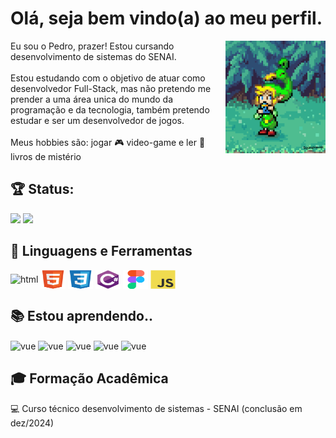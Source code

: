 <h1>Olá, seja bem vindo(a) ao meu perfil.</h1>
<img align="right" width="160px" height="180px" src= "link_minish_cap-gif.gif">
Eu sou o Pedro, prazer! Estou cursando desenvolvimento de sistemas do SENAI. <br>
<br>
Estou estudando com o objetivo de atuar como desenvolvedor Full-Stack,
mas não pretendo me prender a uma área unica do mundo da programação e da tecnologia, 
também pretendo estudar e ser um desenvolvedor de jogos. <br>
<br>
Meus hobbies são: jogar 🎮 video-game e ler 📖 livros de mistério 

<br>
<div>
<h2 align= "left">🏆 Status: </h2>
<img height="180em" src="https://git-stats-aq81.vercel.app/api?username=LeonKene-hub&show_icons=true&theme=transparent&icon_color=C2B200&title_color=F5E000&text_color=00F5EE&border_color=00C2BB">
<img height="180em" src="https://git-stats-aq81.vercel.app/api/top-langs/?username=LeonKene-hub&layout=compact&theme=transparent&icon_color=C2B200&title_color=F5E000&text_color=00F5EE&border_color=00C2BB">
</div>

<div style="display: inline_block">
 <h2>🧰 Linguagens e Ferramentas</h2>
 <img align="center" alt="html" height="30" width="40" src="https://cdn.jsdelivr.net/gh/devicons/devicon/icons/vscode/vscode-original.svg" />
 <img align="center" alt="html" height="30" width="40" src="https://raw.githubusercontent.com/devicons/devicon/master/icons/html5/html5-original.svg">
 <img align="center" alt="css" height="30" width="40" src="https://raw.githubusercontent.com/devicons/devicon/master/icons/css3/css3-original.svg"> 
 <img align="center" alt="csharp" height="30" width="40" src="https://raw.githubusercontent.com/devicons/devicon/master/icons/csharp/csharp-original.svg">
 <img align="center" alt="figma" height="30" width="40" src="https://raw.githubusercontent.com/devicons/devicon/master/icons/figma/figma-original.svg">
 <img align="center" alt="javascript" height="30" width="40" src="https://github.com/devicons/devicon/blob/master/icons/javascript/javascript-original.svg">
</div>

<div style="display: inline_block">
 <h2>📚 Estou aprendendo..</h2>
 <img align="center" alt="vue" height="30" width="40" src="https://cdn.jsdelivr.net/gh/devicons/devicon/icons/vuejs/vuejs-original.svg" />
 <img align="center" alt="vue" height="30" width="40" src="https://cdn.jsdelivr.net/gh/devicons/devicon/icons/nodejs/nodejs-original.svg" />
 <img align="center" alt="vue" height="30" width="40" src="https://cdn.jsdelivr.net/gh/devicons/devicon/icons/react/react-original-wordmark.svg" />
 <img align="center" alt="vue" height="30" width="40" src="https://cdn.jsdelivr.net/gh/devicons/devicon/icons/jquery/jquery-plain.svg" />
 <img align="center" alt="vue" height="30" width="40" src="https://cdn.jsdelivr.net/gh/devicons/devicon/icons/bootstrap/bootstrap-original-wordmark.svg" />
</div>

<div style="display: inline_block">
 <h2>🎓 Formação Acadêmica</h2>
💻 Curso técnico desenvolvimento de sistemas - SENAI (conclusão em dez/2024)
</div>
